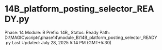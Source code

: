 # 14B_platform_posting_selector_READY.py

Phase: 14
Module: B
Prefix: 14B_
Status: Ready
Path: D:\MAGIC\scripts\phase14\module_B\14B_platform_posting_selector_READY.py
Last Updated: July 28, 2025 5:14 PM (GMT+5:30)
